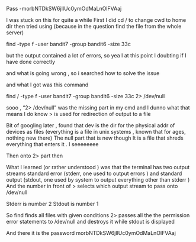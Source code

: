 Pass -morbNTDkSW6jIlUc0ymOdMaLnOlFVAaj

I was stuck on this for quite a while 
First I did cd / to change cwd to home dir then tried using (because in the question find the file from the whole server)


 find  -type f -user bandit7 -group bandit6 -size 33c

but the output contained a lot of errors,  so yea I at this point I doubting if I have done correctly 

and what is going wrong , so i searched how to solve the issue 

and what I got was this command 


find / -type f -user bandit7 -group bandit6 -size 33c 2> /dev/null


sooo , “2> /dev/null” was the missing part in my cmd 
and I dunno what that means 
I do know > is used for redirection of output to a file 


Bit of googling later , found that dev is the dir for the physical addr of devices as files (everything is a file in unix systems , known that for ages, nothing new there) 
The null part that is new though
It is a file that shreds everything that enters it .
I seeeeeeee


Then onto 2> part then 

What I learned (or rather understood ) was that the terminal has two output streams standard error (stderr, one used to output errors ) and standard output (stdout, one used by system to output everything other than stderr ) 
And the number in front of > selects which output stream to pass onto /dev/null 


Stderr is number 2
Stdout is number 1


So find  finds all files with given conditions 2> passes all the the permission error statements to /dev/null and destroys it while stdout is displayed 

And there it is the password 
morbNTDkSW6jIlUc0ymOdMaLnOlFVAaj

